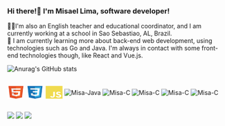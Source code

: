 ### Hi there!👋 I'm Misael Lima, software developer! 

👨‍🏫I'm also an English teacher and educational coordinator, and I am currently working at a school in Sao Sebastiao, AL, Brazil.  
🌱 I am currently learning more about back-end web development, using technologies such as Go and Java. I'm always in contact with some front-end technologies though, like React and Vue.js. 

![Anurag's GitHub stats](https://github-readme-stats.vercel.app/api?username=misalima&show_icons=true&theme=dark)

<div style="display: inline_block"><br>
  <img align="center" alt="Misa-HTML" height="30" width="40" src="https://raw.githubusercontent.com/devicons/devicon/master/icons/html5/html5-original.svg">
  <img align="center" alt="Misa-CSS" height="30" width="40" src="https://raw.githubusercontent.com/devicons/devicon/master/icons/css3/css3-original.svg">
  <img align="center" alt="Misa-Js" height="30" width="40" src="https://raw.githubusercontent.com/devicons/devicon/master/icons/javascript/javascript-plain.svg">
  <img align="center" alt="Misa-Java" height="30" width="40" src="https://cdn.jsdelivr.net/gh/devicons/devicon@latest/icons/java/java-original-wordmark.svg" />
  <img align="center" alt="Misa-C" height="30" width="40" src="https://cdn.jsdelivr.net/gh/devicons/devicon/icons/c/c-original.svg" />
  <img align="center" alt="Misa-C" height="30" width="40" src="https://cdn.jsdelivr.net/gh/devicons/devicon/icons/go/go-original-wordmark.svg" />
  <img align="center" alt="Misa-C" height="30" width="40" src="https://cdn.jsdelivr.net/gh/devicons/devicon/icons/react/react-original.svg" />
  <img align="center" alt="Misa-C" height="30" width="40" src="https://cdn.jsdelivr.net/gh/devicons/devicon/icons/vuejs/vuejs-original.svg" />
 
  
  
</div>
  
  ##
 
<div> 
  <a href="https://www.linkedin.com/in/misaellima" target="_blank"><img src="https://img.shields.io/badge/-LinkedIn-%230077B5?style=for-the-badge&logo=linkedin&logoColor=white" target="_blank"></a> 
  <a href="https://instagram.com/devmisaellima" target="_blank"><img src="https://img.shields.io/badge/-Instagram-%23E4405F?style=for-the-badge&logo=instagram&logoColor=white" target="_blank"></a>
 	<a href = "mailto:misael.alisson14@gmail.com"><img src="https://img.shields.io/badge/-Gmail-%23333?style=for-the-badge&logo=gmail&logoColor=white" target="_blank"></a>
  <!--- <a href="https://www.youtube.com/channel/UC26EOZp9euu-JtxkGIUzb7w" target="_blank"><img src="https://img.shields.io/badge/YouTube-FF0000?style=for-the-badge&logo=youtube&logoColor=white" target="_blank"></a>
</div> -->
